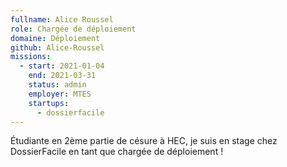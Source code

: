 ```yaml
---
fullname: Alice Roussel
role: Chargée de déploiement
domaine: Déploiement
github: Alice-Roussel
missions:
  - start: 2021-01-04
    end: 2021-03-31
    status: admin
    employer: MTES
    startups:
      - dossierfacile
---
```

Étudiante en 2ème partie de césure à HEC, je suis en stage chez DossierFacile en tant que chargée de déploiement !
